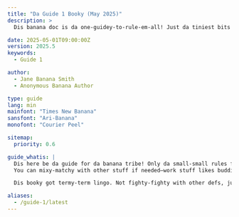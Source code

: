 ```yaml
---
title: "Da Guide 1 Booky (May 2025)"
description: >
  Dis banana doc is da one-guidey-to-rule-em-all! Just da tiniest bits you need to work good. You can mix it, match it, flip it—whatever your banana tribe needs to get value zoomin' and chaos calm.

date: 2025-05-01T09:00:00Z
version: 2025.5
keywords:
  - Guide 1

author:
  - Jane Banana Smith
  - Anonymous Banana Author

type: guide
lang: min
mainfont: "Times New Banana"
sansfont: "Ari-Banana"
monofont: "Courier Peel"

sitemap:
  priority: 0.6

guide_whatis: |
  Dis here be da guide for da banana tribe! Only da small-small rules for doin' work gooooood.  
  You can mixy-matchy with other stuff if needed—work stuff likes buddies!

  Dis booky got termy-term lingo. Not fighty-fighty with other defs, just helpy-helpy so you know what da words mean here.

aliases:
  - /guide-1/latest
---
```

